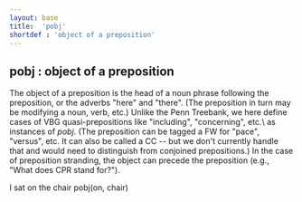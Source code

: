 ```yaml
---
layout: base
title:  'pobj'
shortdef : 'object of a preposition'
---
```



## pobj : object of a preposition
The object of a preposition is the head of a noun phrase following the preposition, or the adverbs "here" and "there". (The preposition in turn may be modifying a noun, verb, etc.) Unlike the Penn Treebank, we here define cases of VBG quasi-prepositions like "including", "concerning", etc.\ as instances of *pobj*. (The preposition can be tagged a FW for "pace", "versus", etc. It can also be called a CC -- but we don't currently handle that and would need to distinguish from conjoined prepositions.) In the case of preposition stranding, the object can precede the preposition (e.g., "What does CPR stand for?"). 

<div class="sd-parse">
I sat on the chair
pobj(on, chair)
</div>

 

